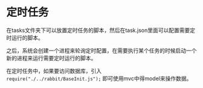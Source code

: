 定时任务
==============

在tasks文件夹下可以放置定时任务的脚本，然后在task.json里面可以配置需要定时运行的脚本。

之后，系统会创建一个进程来轮询定时配置，在需要执行某个任务的时候启动一个新的进程来运行需要定时运行的脚本。

在定时任务中，如果要访问数据库，引入 `require("./../rabbit/BaseInit.js");` 即可使用mvc中得model来操作数据。

